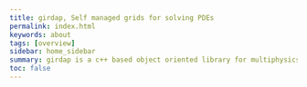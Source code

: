```yaml
---
title: girdap, Self managed grids for solving PDEs
permalink: index.html
keywords: about
tags: [overview]
sidebar: home_sidebar
summary: girdap is a c++ based object oriented library for multiphysics simulations on self-managed grids 
toc: false
---
```


<figure align="center" style="1px solid #ddd">
<img class="docimage" src="{{site.baseurl}}/images/highlight.png" alt="" usemap="#Map" />
<map name="Map">
    <area alt="Highly Customizable" title="flexible" href="flexible.html" shape="rect" coords="455,57,778,177" />
    <area alt="Anisotropic grid refinement" title="accurate" href="adaptive.html" shape="rect" coords="737,295,1087,427" />&nbsp; </a>
    <area alt="Easy manage - object oriented" title="readable" href="object oriented" shape="rect" coords="679,450,1021,585" />
    <area alt="girdap" title="girdap" href="index.html" shape="poly" coords="198,211,297,88,417,52,458,112,343,180,289,263" />
</map>
</div>
</figure>

<script>
$(document).ready(function(e) {
	$('img[usemap]').rwdImageMaps();
	
	$('area').on('click', function() {
		alert($(this).attr('alt') + ' clicked');
	});
});
</script>


